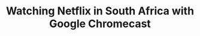 ---
layout: post
title: "Watching Netflix in South Africa with Google Chromecast"
categories: journal
---
